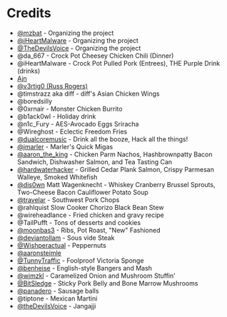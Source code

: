 # <a name="crd">Credits</a>

* [@mzbat](https://twitter.com/mzbat) - Organizing the project
* [@iHeartMalware](https://twitter.com/iheartmalware)  - Organizing the project
* [@TheDevilsVoice](https://twitter.com/TheDevilsVoice) - Organizing the project
* @da_667 - Crock Pot Cheesey Chicken Chili (Dinner)
* @iHeartMalware - Crock Pot Pulled Pork (Entrees), THE Purple Drink (drinks)
* [Ajn](https://github.com/x41x41x90)
* [@v3rtig0 (Russ Rogers)](https://twitter.com/v3rtig0)
* @timstrazz aka diff - diff's Asian Chicken Wings
* @boredsilly
* @0xrnair - Monster Chicken Burrito
* @b1ack0wl - Holiday drink
* @n1c_Fury - AES-Avocado Eggs Sriracha
* @Wireghost - Eclectic Freedom Fries
* [@dualcoremusic](https://twitter.com/dualcoremusic) - Drink all the booze, Hack all the things!
* [@jmarler](https://github.com/jmarler) - Marler's Quick Migas
* [@aaron_the_king](https://github.com/Metruption) - Chicken Parm Nachos, Hashbrownpatty Bacon Sandwich, Dishwasher Salmon, and Tea Tasting Can
* [@hardwaterhacker](https://twitter.com/hardwaterhacker) - Grilled Cedar Plank Salmon, Crispy Parmesan Walleye, Smoked Whitefish
* [@dis0wn](https://twitter.com/dis0wn_) Matt Wagenknecht - Whiskey Cranberry Brussel Sprouts, Two-Cheese Bacon Cauliflower Potato Soup
* [@travelar](https://twitter.com/erikburgess_) - Southwest Pork Chops
* @rahlquist Slow Cooker Chorizo Black Bean Stew
* @wireheadlance - Fried chicken and gravy recipe
* @TailPufft - Tons of desserts and cookies
* [@moonbas3](https://twitter.com/moonbas3) - Ribs, Pot Roast, "New" Fashioned
* [@deviantollam](https://twitter.com/deviantollam) - Sous vide Steak
* [@Wishperactual](https://twitter.com/Wishperactual) - Peppernuts
* [@aaronsteimle](https://twitter.com/aaronsteimle)
* [@TunnyTraffic](https://twitter.com/tunnytraffic) - Foolproof Victoria Sponge
* [@benheise](https://twitter.com/benheise) - English-style Bangers and Mash
* [@wimzkl](https://twitter.com/wimzkl) - Caramelized Onion and Mushroom Stuffin'
* [@BitSledge](https://twitter.com/bitsledge) - Sticky Pork Belly and Bone Marrow Mushrooms
* [@panadero](https://twitter.com/panadero) - Sausage balls
* @tiptone - Mexican Martini
* [@theDevilsVoice](https://twitter.com/thedevilsvoice) - Jangajji

